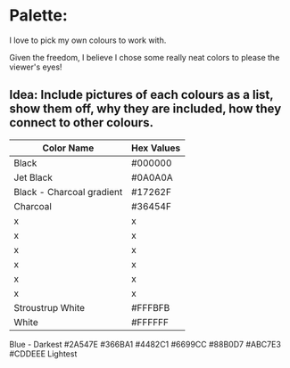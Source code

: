 # Palette:
I love to pick my own colours to work with.

Given the freedom, I believe I chose some really neat colors to please the viewer's eyes!

## Idea: Include pictures of each colours as a list, show them off, why they are included, how they connect to other colours.

| Color Name  | Hex Values |
| --- | --- |
| Black  | #000000  |
| Jet Black  | #0A0A0A  |
| Black - Charcoal gradient | #17262F|
| Charcoal | #36454F |
| x | x |
| x | x |
| x | x |
| x | x |
| x | x |
| x | x |
| Stroustrup White | #FFFBFB |
| White | #FFFFFF |

Blue -
Darkest
#2A547E
#366BA1
#4482C1
#6699CC
#88B0D7
#ABC7E3
#CDDEEE
Lightest
